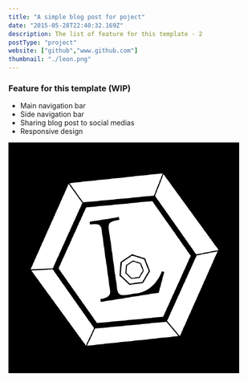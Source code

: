 ```yaml
---
title: "A simple blog post for poject"
date: "2015-05-28T22:40:32.169Z"
description: The list of feature for this template - 2
postType: "project"
website: ["github","www.github.com"]
thumbnail: "./leon.png"
---
```


### Feature for this template (WIP)
 - Main navigation bar
 - Side navigation bar
 - Sharing blog post to social medias
 - Responsive design


![test](./leon.png)